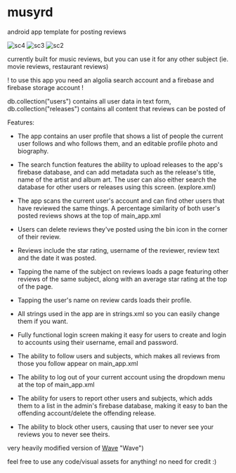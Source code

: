# musyrd
android app template for posting reviews

![sc4](https://github.com/maxtearney/musyrd/assets/88261993/c0fe4bc8-730d-40ca-a293-d79dfb83562f) ![sc3](https://github.com/maxtearney/musyrd/assets/88261993/28565e9f-7a08-48ac-b418-2ac8fee91d4e) ![sc2](https://github.com/maxtearney/musyrd/assets/88261993/322b6b33-2820-410f-852e-f32c6d3fcffc)


currently built for music reviews, but you can use it for any other subject (ie. movie reviews, restaurant reviews)

! to use this app you need an algolia search account and a firebase and firebase storage account !

db.collection("users") contains all user data in text form,
db.collection("releases") contains all content that reviews can be posted of


Features:

- The app contains an user profile that shows a list of people the current user follows and who follows them, and an editable profile photo and biography.

- The search function features the ability to upload releases to the app's firebase database, and can add metadata such as the release's title, name of the artist and album art. The user can also either search the database for other users or releases using this screen. (explore.xml)

- The app scans the current user's account and can find other users that have reviewed the same things. A percentage similarity of both user's posted reviews shows at the top of main_app.xml

- Users can delete reviews they've posted using the bin icon in the corner of their review.

- Reviews include the star rating, username of the reviewer, review text and the date it was posted.

- Tapping the name of the subject on reviews loads a page featuring other reviews of the same subject, along with an average star rating at the top of the page.

- Tapping the user's name on review cards loads their profile.

- All strings used in the app are in strings.xml so you can easily change them if you want.

- Fully functional login screen making it easy for users to create and login to accounts using their username, email and password.

- The ability to follow users and subjects, which makes all reviews from those you follow appear on main_app.xml

- The ability to log out of your current account using the dropdown menu at the top of main_app.xml

- The ability for users to report other users and subjects, which adds them to a list in the admin's firebase database, making it easy to ban the offending account/delete the offending release.

- The ability to block other users, causing that user to never see your reviews you to never see theirs.


very heavily modified version of [Wave](https://github.com/maxtearney/Wave) "Wave")

feel free to use any code/visual assets for anything! no need for credit :)
